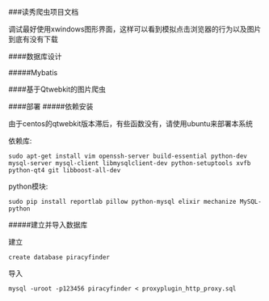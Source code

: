 ###读秀爬虫项目文档





调试最好使用xwindows图形界面，这样可以看到模拟点击浏览器的行为以及图片到底有没有下载

####数据库设计

#####Mybatis

####基于Qtwebkit的图片爬虫

####部署
#####依赖安装

由于centos的qtwebkit版本滞后，有些函数没有，请使用ubuntu来部署本系统

依赖库:

	sudo apt-get install vim openssh-server build-essential python-dev mysql-server mysql-client libmysqlclient-dev python-setuptools xvfb python-qt4 git libboost-all-dev

python模块:
	
	sudo pip install reportlab pillow python-mysql elixir mechanize MySQL-python

#####建立并导入数据库

建立

	create database piracyfinder

导入

	mysql -uroot -p123456 piracyfinder < proxyplugin_http_proxy.sql
